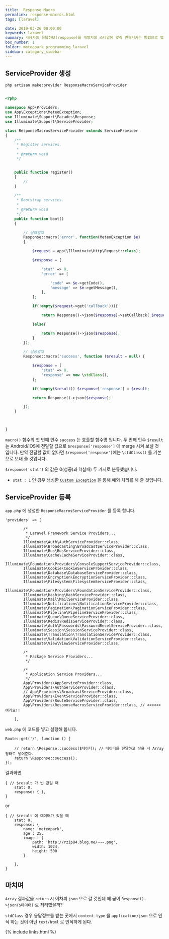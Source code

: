 ```yaml
---
title:  Response Macro
permalink: response-macros.html
tags: [laravel]

date: 2019-03-26 00:00:00
keywords: laravel
summary: 사용자의 응답정보(response)를 개발자의 스타일에 맞춰 변형시키는 방법으로 앱 개발자들이 API룰 호출하게 되면 그 결과를 응답정보로 보내어 상황에 맞게 결과값을 파싱할 수 있도록 도와주는 코드 입니다.
box_number: 1
folder: meteopark_programming_laravel
sidebar: category_sidebar
---
```

## ServiceProvider 생성 

<pre><code>php artisan make:provider ResponseMacroServiceProvider</code></pre>
 
```php

<?php

namespace App\Providers;
use App\Exceptions\MeteoException;
use Illuminate\Support\Facades\Response;
use Illuminate\Support\ServiceProvider;

class ResponseMacrosServiceProvider extends ServiceProvider
{
    /**
     * Register services.
     *
     * @return void
     */


    public function register()
    {
        //
    }

    /**
     * Bootstrap services.
     *
     * @return void
     */
    public function boot()
    {

        // 실패일때
        Response::macro('error', function(MeteoException $e)
        {

            $request = app(\Illuminate\Http\Request::class);

            $response = [

                'stat' => 0,
                'error' => [

                    'code' => $e->getCode(),
                    'message' => $e->getMessage(),
                ],
            ];

            if(!empty($request->get('callback'))){

                return Response()->json($response)->setCallback( $request->get('callback') );

            }else{

                return Response()->json($response);
            }
        });

        // 성공일때
        Response::macro('success', function ($result = null) {

            $response = [
                'stat' => 0,
                'response' => new \stdClass(),
            ];

            if(!empty($result)) $response['response'] = $result;

            return Response()->json($response);

        });
    }



}
```
`macro()` 함수의 첫 번째 인수 `success` 는 호출할 함수명 입니다. 두 번째 인수 `$result` 는 Android/iOS에 전달할 값으로 `$response['response']` 에 merge 시켜 보낼 것 입니다.
만약 전달할 값이 없다면 `$response['response']`에는 `\stdClass()` 를 기본으로 보내 줄 것입니다.

`$response['stat']` 의 값은 0(성공)과 1(실패) 두 가지로 분류했습니다. 

- `stat : 1` 인 경우 생성한 [`Custom Exception`](https://github.com/meteopark/laravel-core/blob/master/guide/response-custom-exception.md) 을 통해 예외 처리를 해 줄 것입니다.
 

## ServiceProvider 등록 


`app.php` 에 생성한 `ResponseMacrosServiceProvider` 를 등록 합니다.
```
'providers' => [

        /*
         * Laravel Framework Service Providers...
         */
        Illuminate\Auth\AuthServiceProvider::class,
        Illuminate\Broadcasting\BroadcastServiceProvider::class,
        Illuminate\Bus\BusServiceProvider::class,
        Illuminate\Cache\CacheServiceProvider::class,
        Illuminate\Foundation\Providers\ConsoleSupportServiceProvider::class,
        Illuminate\Cookie\CookieServiceProvider::class,
        Illuminate\Database\DatabaseServiceProvider::class,
        Illuminate\Encryption\EncryptionServiceProvider::class,
        Illuminate\Filesystem\FilesystemServiceProvider::class,
        Illuminate\Foundation\Providers\FoundationServiceProvider::class,
        Illuminate\Hashing\HashServiceProvider::class,
        Illuminate\Mail\MailServiceProvider::class,
        Illuminate\Notifications\NotificationServiceProvider::class,
        Illuminate\Pagination\PaginationServiceProvider::class,
        Illuminate\Pipeline\PipelineServiceProvider::class,
        Illuminate\Queue\QueueServiceProvider::class,
        Illuminate\Redis\RedisServiceProvider::class,
        Illuminate\Auth\Passwords\PasswordResetServiceProvider::class,
        Illuminate\Session\SessionServiceProvider::class,
        Illuminate\Translation\TranslationServiceProvider::class,
        Illuminate\Validation\ValidationServiceProvider::class,
        Illuminate\View\ViewServiceProvider::class,

        /*
         * Package Service Providers...
         */

        /*
         * Application Service Providers...
         */
        App\Providers\AppServiceProvider::class,
        App\Providers\AuthServiceProvider::class,
        // App\Providers\BroadcastServiceProvider::class,
        App\Providers\EventServiceProvider::class,
        App\Providers\RouteServiceProvider::class,
        App\Providers\ResponseMacrosServiceProvider::class, // <<<<<< 여기요!!

    ],
```
`web.php` 에 코드를 넣고 실행해 봅니다.
```
Route::get('/', function () {
    
    // return \Response::success($데이터); // 데이터를 전달하고 싶을 시 Array 형태로 넣어준다. 
    return \Response::success();
});

```

결과화면 
```
{ // $result 가 빈 값일 때
    stat: 0,
    response: { },
}
```
or
```
{ // $result 에 데이터가 있을 때
    stat: 0,
    response: {
        name: 'meteopark',
        age : 25,
        image : {
            path: 'http://rzip84.blog.me/~~~.png',
            width: 1024,
            height: 500
        }
         
    },
}
```


## 마치며
`Array` 결과값을 `return` 시 어차피 `json` 으로 갈 것인데 왜 굳이 `Response()->json($데이터)` 로 처리했을까? 

`stdClass` 경우 응답정보를 받는 곳에서 `content-type` 을 `application/json` 으로 인식 하는 것이 아닌 `text/html` 로 인식하게 된다.  


{% include links.html %}
